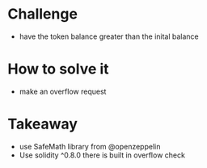 # Challenge
- have the token balance greater than the inital balance

# How to solve it
- make an overflow request

# Takeaway
- use SafeMath library from @openzeppelin
- Use solidity ^0.8.0 there is built in overflow check